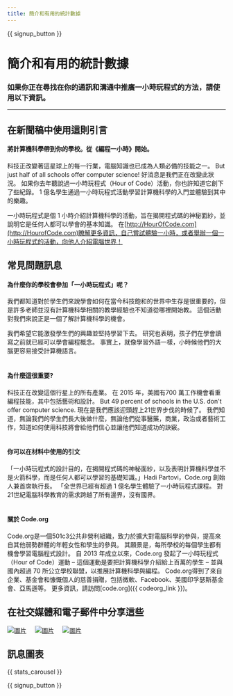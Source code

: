 ```yaml
---
title: 簡介和有用的統計數據
---
```


<a id="blurb"></a>

{{ signup_button }}

# 簡介和有用的統計數據

### 如果你正在尋找在你的通訊和溝通中推廣一小時玩程式的方法，請使用以下資訊。

* * *

## 在新聞稿中使用這則引言

#### 將計算機科學帶到你的學校。從《編程一小時》開始。

科技正改變著這星球上的每一行業，電腦知識也已成為人類必備的技能之一。 But just half of all schools offer computer science! 好消息是我們正在改變此狀況。 如果你去年聽說過一小時玩程式（Hour of Code）活動，你也許知道它創下了些紀錄。 1 億名學生通過一小時玩程式活動學習計算機科學的入門並體驗到其中的樂趣。

一小時玩程式是個 1 小時介紹計算機科學的活動，旨在揭開程式碼的神秘面紗，並說明它是任何人都可以學會的基本知識。 在[http://HourOfCode.com](http://HourofCode.com)瞭解更多資訊，自己嘗試體驗一小時，或者舉辦一個一小時玩程式的活動，向他人介紹電腦世界！

## 常見問題訊息

#### 為什麼你的學校會參加「一小時玩程式」呢？

我們都知道對於學生們來說學會如何在當今科技飽和的世界中生存是很重要的，但是許多老師並沒有計算機科學相關的教學經驗也不知道從哪裡開始教。 這個活動對我們來說正是一個了解計算機科學的機會。

我們希望它能激發學生們的興趣並堅持學習下去。 研究也表明，孩子們在學會讀寫之前就已經可以學會編程概念。 事實上，就像學習外語一樣，小時候他們的大腦更容易接受計算機語言。 <br /> <br />

#### 為什麼這很重要?

科技正在改變這個行星上的所有產業。 在 2015 年，美國有700 萬工作機會看重編程技能，其中包括藝術和設計。 But 49 percent of schools in the U.S. don't offer computer science. 現在是我們應該迎頭趕上21世界步伐的時候了。 我們知道，無論我們的學生們長大後做什麼，無論他們從事醫藥，商業，政治或者藝術工作，知道如何使用科技將會給他們信心並讓他們知道成功的訣竅。 <br /> <br />

#### 你可以在材料中使用的引文

「一小時玩程式的設計目的，在揭開程式碼的神秘面紗，以及表明計算機科學並不是火箭科學，而是任何人都可以學習的基礎知識。」Hadi Partovi，Code.org 創始人兼首席執行長。 「全世界已經有超過 1 億名學生體驗了一小時玩程式課程。 對21世紀電腦科學教育的需求跨越了所有邊界，沒有國界。 <br /> <br />

#### 關於 Code.org

Code.org是一個501c3公共非營利組織，致力於擴大對電腦科學的參與，提高來自其他弱勢群體的年輕女性和學生的參與。 其願景是，每所學校的每個學生都有機會學習電腦程式設計。 自 2013 年成立以來，Code.org 發起了一小時玩程式（Hour of Code）運動 – 這個運動是要把計算機科學介紹給上百萬的學生 – 並與國內超過 70 所公立學校聯盟，以推展計算機科學與編程。 Code.org得到了來自企業、基金會和慷慨個人的慈善捐贈，包括微軟、Facebook、美國印孚瑟斯基金會、亞馬遜等。 更多資訊，請訪問[code.org]({{ codeorg_link }})。

## 在社交媒體和電子郵件中分享這些

[![圖片](/images/social-media/fit-250/social-1.png)](/images/social-media/social-1.png)&nbsp;&nbsp;&nbsp;&nbsp; [![圖片](/images/social-media/fit-250/social-2.png)](/images/social-media/social-2.png)&nbsp;&nbsp;&nbsp;&nbsp; [![圖片](/images/social-media/fit-250/social-3.png)](/images/social-media/social-3.png)&nbsp;&nbsp;&nbsp;&nbsp;

<a id="infographics"></a>

## 訊息圖表

{{ stats_carousel }}

{{ signup_button }}